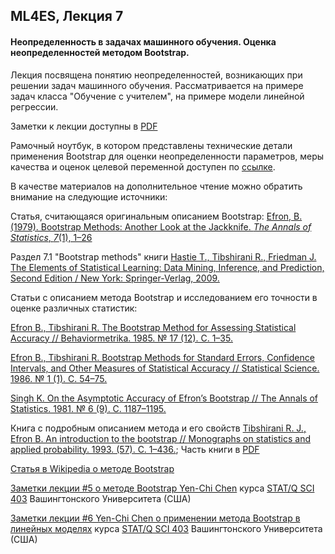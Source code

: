 ## ML4ES, Лекция 7

#### Неопределенность в задачах машинного обучения. Оценка неопределенностей методом Bootstrap.



Лекция посвящена понятию неопределенностей, возникающих при решении задач машинного обучения. Рассматривается на примере задач класса "Обучение с учителем", на примере модели линейной регрессии.



Заметки к лекции доступны в [PDF](https://github.com/MKrinitskiy/ML4ES1-F2021-S2022/blob/main/Lect07/Lect07.pdf)

Рамочный ноутбук, в котором представлены технические детали применения Bootstrap для оценки неопределенности параметров, меры качества и оценок целевой переменной доступен по [ссылке](https://github.com/MKrinitskiy/ML4ES1-F2021-S2022/blob/main/Lect07/LR_problem-uncertainties-Bootstrap.ipynb).



В качестве материалов на дополнительное чтение можно обратить внимание на следующие источники:

Статья, считающаяся оригинальным описанием Bootstrap: [Efron, B. (1979). Bootstrap Methods: Another Look at the Jackknife. *The Annals of Statistics*, *7*(1), 1–26](https://www.jstor.org/stable/2958830)

Раздел 7.1 "Bootstrap methods" книги [Hastie T., Tibshirani R., Friedman J. The Elements of Statistical Learning: Data Mining, Inference, and Prediction, Second Edition / New York: Springer-Verlag, 2009.](https://web.stanford.edu/~hastie/ElemStatLearn/)

Статьи с описанием метода Bootstrap и исследованием его точности в оценке различных статистик:

[Efron B., Tibshirani R. The Bootstrap Method for Assessing Statistical Accuracy // Behaviormetrika. 1985. № 17 (12). C. 1–35.](https://link.springer.com/article/10.2333/bhmk.12.17_1) 

[Efron B., Tibshirani R. Bootstrap Methods for Standard Errors, Confidence Intervals, and Other Measures of Statistical Accuracy // Statistical Science. 1986. № 1 (1). C. 54–75.](https://projecteuclid.org/journals/statistical-science/volume-1/issue-1/Bootstrap-Methods-for-Standard-Errors-Confidence-Intervals-and-Other-Measures/10.1214/ss/1177013815.full)

[Singh K. On the Asymptotic Accuracy of Efron’s Bootstrap // The Annals of Statistics. 1981. № 6 (9). C. 1187–1195.](https://www.jstor.org/stable/2240409)



Книга с подробным описанием метода и его свойств [Tibshirani R. J., Efron B. An introduction to the bootstrap // Monographs on statistics and applied probability. 1993. (57). C. 1–436.](https://www.amazon.com/Introduction-Bootstrap-Monographs-Statistics-Probability/dp/0412042312); Часть книги в [PDF](http://cindy.informatik.uni-bremen.de/cosy/teaching/CM_2011/Eval3/pe_efron_93.pdf)



[Статья в Wikipedia о методе Bootstrap](https://en.wikipedia.org/wiki/Bootstrapping_(statistics))

[Заметки лекции #5 о методе Bootstrap Yen-Chi Chen](http://faculty.washington.edu/yenchic/17Sp_403/Lec5-bootstrap.pdf) курса [STAT/Q SCI 403](http://faculty.washington.edu/yenchic/17Sp_403/) Вашингтонского Университета (США)

[Заметки лекции #6 Yen-Chi Chen о применении метода Bootstrap в линейных моделях](http://faculty.washington.edu/yenchic/17Sp_403/Lec6-bootstrap_reg.pdf) курса [STAT/Q SCI 403](http://faculty.washington.edu/yenchic/17Sp_403/) Вашингтонского Университета (США)


